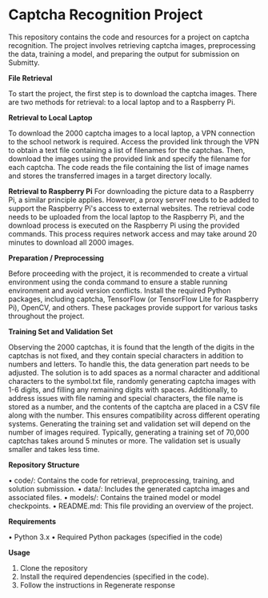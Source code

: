 # Captcha Recognition Project
This repository contains the code and resources for a project on captcha recognition. The project involves retrieving captcha images, preprocessing the data, training a model, and preparing the output for submission on Submitty.

**File Retrieval** 

To start the project, the first step is to download the captcha images. There are two methods for retrieval: to a local laptop and to a Raspberry Pi.

**Retrieval to Local Laptop**

To download the 2000 captcha images to a local laptop, a VPN connection to the school network is required. Access the provided link through the VPN to obtain a text file containing a list of filenames for the captchas. Then, download the images using the provided link and specify the filename for each captcha. The code reads the file containing the list of image names and stores the transferred images in a target directory locally.

**Retrieval to Raspberry Pi**
For downloading the picture data to a Raspberry Pi, a similar principle applies. However, a proxy server needs to be added to support the Raspberry Pi's access to external websites. The retrieval code needs to be uploaded from the local laptop to the Raspberry Pi, and the download process is executed on the Raspberry Pi using the provided commands. This process requires network access and may take around 20 minutes to download all 2000 images.

**Preparation / Preprocessing**

Before proceeding with the project, it is recommended to create a virtual environment using the conda command to ensure a stable running environment and avoid version conflicts. Install the required Python packages, including captcha, TensorFlow (or TensorFlow Lite for Raspberry Pi), OpenCV, and others. These packages provide support for various tasks throughout the project.

**Training Set and Validation Set**

Observing the 2000 captchas, it is found that the length of the digits in the captchas is not fixed, and they contain special characters in addition to numbers and letters. To handle this, the data generation part needs to be adjusted. The solution is to add spaces as a normal character and additional characters to the symbol.txt file, randomly generating captcha images with 1-6 digits, and filling any remaining digits with spaces.
Additionally, to address issues with file naming and special characters, the file name is stored as a number, and the contents of the captcha are placed in a CSV file along with the number. This ensures compatibility across different operating systems.
Generating the training set and validation set will depend on the number of images required. Typically, generating a training set of 70,000 captchas takes around 5 minutes or more. The validation set is usually smaller and takes less time.

**Repository Structure**

•	code/: Contains the code for retrieval, preprocessing, training, and solution submission.
•	data/: Includes the generated captcha images and associated files.
•	models/: Contains the trained model or model checkpoints.
•	README.md: This file providing an overview of the project.

**Requirements**

•	Python 3.x
•	Required Python packages (specified in the code)

**Usage**

1.	Clone the repository
2.	Install the required dependencies (specified in the code).
3.	Follow the instructions in Regenerate response
